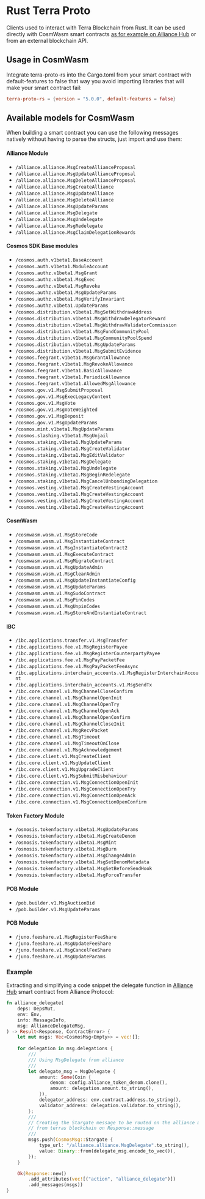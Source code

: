 # Rust Terra Proto

Clients used to interact with Terra Blockchain from Rust. It can be used directly with CosmWasm smart contracts [as for example on Alliance Hub](https://github.com/terra-money/alliance-protocol) or from an external blockchain API.

## Usage in CosmWasm

Integrate terra-proto-rs into the Cargo.toml from your smart contract with default-features to false that way you avoid importing libraries that will make your smart contract fail:
```Cargo.toml
terra-proto-rs = {version = "5.0.0", default-features = false}
```
## Available models for CosmWasm

When building a smart contract you can use the following messages natively without having to parse the structs, just import and use them:

#### Alliance Module
- `/alliance.alliance.MsgCreateAllianceProposal`
- `/alliance.alliance.MsgUpdateAllianceProposal`
- `/alliance.alliance.MsgDeleteAllianceProposal`
- `/alliance.alliance.MsgCreateAlliance`
- `/alliance.alliance.MsgUpdateAlliance`
- `/alliance.alliance.MsgDeleteAlliance`
- `/alliance.alliance.MsgUpdateParams`
- `/alliance.alliance.MsgDelegate`
- `/alliance.alliance.MsgUndelegate`
- `/alliance.alliance.MsgRedelegate`
- `/alliance.alliance.MsgClaimDelegationRewards`

#### Cosmos SDK Base modules 
- `/cosmos.auth.v1beta1.BaseAccount`
- `/cosmos.auth.v1beta1.ModuleAccount`
- `/cosmos.authz.v1beta1.MsgGrant`
- `/cosmos.authz.v1beta1.MsgExec`
- `/cosmos.authz.v1beta1.MsgRevoke`
- `/cosmos.authz.v1beta1.MsgUpdateParams`
- `/cosmos.authz.v1beta1.MsgVerifyInvariant`
- `/cosmos.authz.v1beta1.UpdateParams`
- `/cosmos.distribution.v1beta1.MsgSetWithdrawAddress`
- `/cosmos.distribution.v1beta1.MsgWithdrawDelegatorReward`
- `/cosmos.distribution.v1beta1.MsgWithdrawValidatorCommission`
- `/cosmos.distribution.v1beta1.MsgFundCommunityPool`
- `/cosmos.distribution.v1beta1.MsgCommunityPoolSpend`
- `/cosmos.distribution.v1beta1.MsgUpdateParams`
- `/cosmos.distribution.v1beta1.MsgSubmitEvidence`
- `/cosmos.feegrant.v1beta1.MsgGrantAllowance`
- `/cosmos.feegrant.v1beta1.MsgRevokeAllowance`
- `/cosmos.feegrant.v1beta1.BasicAllowance`
- `/cosmos.feegrant.v1beta1.PeriodicAllowance`
- `/cosmos.feegrant.v1beta1.AllowedMsgAllowance`
- `/cosmos.gov.v1.MsgSubmitProposal`
- `/cosmos.gov.v1.MsgExecLegacyContent`
- `/cosmos.gov.v1.MsgVote`
- `/cosmos.gov.v1.MsgVoteWeighted`
- `/cosmos.gov.v1.MsgDeposit`
- `/cosmos.gov.v1.MsgUpdateParams`
- `/cosmos.mint.v1beta1.MsgUpdateParams`
- `/cosmos.slashing.v1beta1.MsgUnjail`
- `/cosmos.staking.v1beta1.MsgUpdateParams`
- `/cosmos.staking.v1beta1.MsgCreateValidator`
- `/cosmos.staking.v1beta1.MsgEditValidator`
- `/cosmos.staking.v1beta1.MsgDelegate`
- `/cosmos.staking.v1beta1.MsgUndelegate`
- `/cosmos.staking.v1beta1.MsgBeginRedelegate`
- `/cosmos.staking.v1beta1.MsgCancelUnbondingDelegation`
- `/cosmos.vesting.v1beta1.MsgCreateVestingAccount`
- `/cosmos.vesting.v1beta1.MsgCreateVestingAccount`
- `/cosmos.vesting.v1beta1.MsgCreateVestingAccount`
- `/cosmos.vesting.v1beta1.MsgCreateVestingAccount`


#### CosmWasm
- `/cosmwasm.wasm.v1.MsgStoreCode`
- `/cosmwasm.wasm.v1.MsgInstantiateContract`
- `/cosmwasm.wasm.v1.MsgInstantiateContract2`
- `/cosmwasm.wasm.v1.MsgExecuteContract`
- `/cosmwasm.wasm.v1.MsgMigrateContract`
- `/cosmwasm.wasm.v1.MsgUpdateAdmin`
- `/cosmwasm.wasm.v1.MsgClearAdmin`
- `/cosmwasm.wasm.v1.MsgUpdateInstantiateConfig`
- `/cosmwasm.wasm.v1.MsgUpdateParams`
- `/cosmwasm.wasm.v1.MsgSudoContract`
- `/cosmwasm.wasm.v1.MsgPinCodes`
- `/cosmwasm.wasm.v1.MsgUnpinCodes`
- `/cosmwasm.wasm.v1.MsgStoreAndInstantiateContract`

#### IBC 
- `/ibc.applications.transfer.v1.MsgTransfer`
- `/ibc.applications.fee.v1.MsgRegisterPayee`
- `/ibc.applications.fee.v1.MsgRegisterCounterpartyPayee`
- `/ibc.applications.fee.v1.MsgPayPacketFee`
- `/ibc.applications.fee.v1.MsgPayPacketFeeAsync`
- `/ibc.applications.interchain_accounts.v1.MsgRegisterInterchainAccount`
- `/ibc.applications.interchain_accounts.v1.MsgSendTx`
- `/ibc.core.channel.v1.MsgChannelCloseConfirm`
- `/ibc.core.channel.v1.MsgChannelOpenInit`
- `/ibc.core.channel.v1.MsgChannelOpenTry`
- `/ibc.core.channel.v1.MsgChannelOpenAck`
- `/ibc.core.channel.v1.MsgChannelOpenConfirm`
- `/ibc.core.channel.v1.MsgChannelCloseInit`
- `/ibc.core.channel.v1.MsgRecvPacket`
- `/ibc.core.channel.v1.MsgTimeout`
- `/ibc.core.channel.v1.MsgTimeoutOnClose`
- `/ibc.core.channel.v1.MsgAcknowledgement`
- `/ibc.core.client.v1.MsgCreateClient`
- `/ibc.core.client.v1.MsgUpdateClient`
- `/ibc.core.client.v1.MsgUpgradeClient`
- `/ibc.core.client.v1.MsgSubmitMisbehaviour`
- `/ibc.core.connection.v1.MsgConnectionOpenInit`
- `/ibc.core.connection.v1.MsgConnectionOpenTry`
- `/ibc.core.connection.v1.MsgConnectionOpenAck`
- `/ibc.core.connection.v1.MsgConnectionOpenConfirm`

#### Token Factory Module
- `/osmosis.tokenfactory.v1beta1.MsgUpdateParams`
- `/osmosis.tokenfactory.v1beta1.MsgCreateDenom`
- `/osmosis.tokenfactory.v1beta1.MsgMint`
- `/osmosis.tokenfactory.v1beta1.MsgBurn`
- `/osmosis.tokenfactory.v1beta1.MsgChangeAdmin`
- `/osmosis.tokenfactory.v1beta1.MsgSetDenomMetadata`
- `/osmosis.tokenfactory.v1beta1.MsgSetBeforeSendHook`
- `/osmosis.tokenfactory.v1beta1.MsgForceTransfer`

#### POB Module
- `/pob.builder.v1.MsgAuctionBid`
- `/pob.builder.v1.MsgUpdateParams`

#### POB Module
- `/juno.feeshare.v1.MsgRegisterFeeShare`
- `/juno.feeshare.v1.MsgUpdateFeeShare`
- `/juno.feeshare.v1.MsgCancelFeeShare`
- `/juno.feeshare.v1.MsgUpdateParams`


### Example

Extracting and simplifying a code snippet the delegate function in [Alliance Hub](https://github.com/terra-money/alliance-protocol/blob/main/contracts/alliance-hub/src/contract.rs#L329-L361) smart contract from Alliance Protocol:

```rs
fn alliance_delegate(
    deps: DepsMut,
    env: Env,
    info: MessageInfo,
    msg: AllianceDelegateMsg,
) -> Result<Response, ContractError> {
    let mut msgs: Vec<CosmosMsg<Empty>> = vec![];
    
    for delegation in msg.delegations {
        ///
        /// Using MsgDelegate from alliance
        ///
        let delegate_msg = MsgDelegate {
            amount: Some(Coin {
                denom: config.alliance_token_denom.clone(),
                amount: delegation.amount.to_string(),
            }),
            delegator_address: env.contract.address.to_string(),
            validator_address: delegation.validator.to_string(),
        };
        ///
        // Creating the Stargate message to be routed on the alliance module
        // from terras blockchain on Response::message
        ///
        msgs.push(CosmosMsg::Stargate {
            type_url: "/alliance.alliance.MsgDelegate".to_string(),
            value: Binary::from(delegate_msg.encode_to_vec()),
        });
    }

    Ok(Response::new()
        .add_attributes(vec![("action", "alliance_delegate")])
        .add_messages(msgs))
}
```